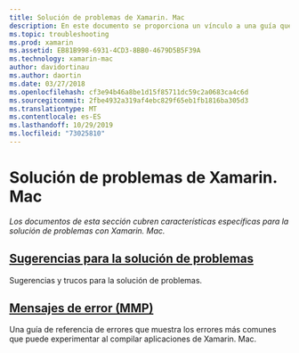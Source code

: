 ```yaml
---
title: Solución de problemas de Xamarin. Mac
description: En este documento se proporciona un vínculo a una guía que describe las sugerencias de solución de problemas generales para el desarrollo de Xamarin. Mac y otra guía que muestra los errores generados por MMP, la herramienta que empaqueta los ensamblados en una aplicación Mac.
ms.topic: troubleshooting
ms.prod: xamarin
ms.assetid: EB81B998-6931-4CD3-8BB0-4679D5B5F39A
ms.technology: xamarin-mac
author: davidortinau
ms.author: daortin
ms.date: 03/27/2018
ms.openlocfilehash: cf3e94b46a8be1d15f85711dc59c2a0683ca4c6d
ms.sourcegitcommit: 2fbe4932a319af4ebc829f65eb1fb1816ba305d3
ms.translationtype: MT
ms.contentlocale: es-ES
ms.lasthandoff: 10/29/2019
ms.locfileid: "73025810"
---
```

# <a name="xamarinmac-troubleshooting"></a>Solución de problemas de Xamarin. Mac 

_Los documentos de esta sección cubren características específicas para la solución de problemas con Xamarin. Mac._

## <a name="troubleshooting-tipsmactroubleshootingtroubleshootingmd"></a>[Sugerencias para la solución de problemas](~/mac/troubleshooting/troubleshooting.md)

Sugerencias y trucos para la solución de problemas.

## <a name="errors-messages-mmpmactroubleshootingmmp-errorsmd"></a>[Mensajes de error (MMP)](~/mac/troubleshooting/mmp-errors.md)

Una guía de referencia de errores que muestra los errores más comunes que puede experimentar al compilar aplicaciones de Xamarin. Mac.
